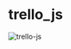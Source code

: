 # trello_js
![trello-js](https://user-images.githubusercontent.com/80455955/155130441-e5c12ea0-c555-4688-966f-002c57d1abad.jpg)
